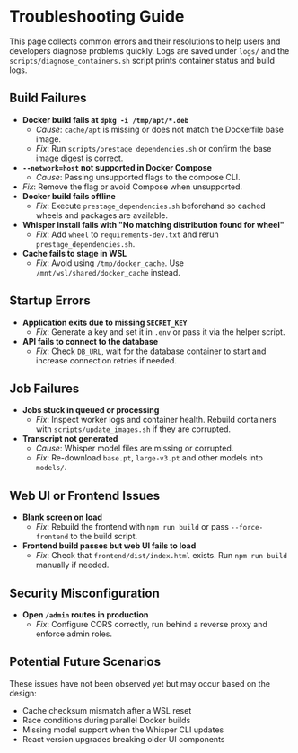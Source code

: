 # Troubleshooting Guide

This page collects common errors and their resolutions to help users and
developers diagnose problems quickly. Logs are saved under `logs/` and the
`scripts/diagnose_containers.sh` script prints container status and build logs.

## Build Failures

- **Docker build fails at `dpkg -i /tmp/apt/*.deb`**
  - *Cause*: `cache/apt` is missing or does not match the Dockerfile base image.
  - *Fix*: Run `scripts/prestage_dependencies.sh` or confirm the base image
    digest is correct.
- **`--network=host` not supported in Docker Compose**
  - *Cause*: Passing unsupported flags to the compose CLI.
- *Fix*: Remove the flag or avoid Compose when unsupported.
- **Docker build fails offline**
  - *Fix*: Execute `prestage_dependencies.sh` beforehand so cached wheels and
    packages are available.
- **Whisper install fails with "No matching distribution found for wheel"**
  - *Fix*: Add `wheel` to `requirements-dev.txt` and rerun `prestage_dependencies.sh`.
- **Cache fails to stage in WSL**
  - *Fix*: Avoid using `/tmp/docker_cache`. Use `/mnt/wsl/shared/docker_cache` instead.

## Startup Errors

- **Application exits due to missing `SECRET_KEY`**
  - *Fix*: Generate a key and set it in `.env` or pass it via the helper script.
- **API fails to connect to the database**
  - *Fix*: Check `DB_URL`, wait for the database container to start and
    increase connection retries if needed.

## Job Failures

- **Jobs stuck in queued or processing**
  - *Fix*: Inspect worker logs and container health. Rebuild containers with
    `scripts/update_images.sh` if they are corrupted.
- **Transcript not generated**
  - *Cause*: Whisper model files are missing or corrupted.
  - *Fix*: Re-download `base.pt`, `large-v3.pt` and other models into `models/`.

## Web UI or Frontend Issues

- **Blank screen on load**
  - *Fix*: Rebuild the frontend with `npm run build` or pass `--force-frontend`
    to the build script.
- **Frontend build passes but web UI fails to load**
  - *Fix*: Check that `frontend/dist/index.html` exists. Run `npm run build` manually if needed.

## Security Misconfiguration

- **Open `/admin` routes in production**
  - *Fix*: Configure CORS correctly, run behind a reverse proxy and enforce
    admin roles.

## Potential Future Scenarios

These issues have not been observed yet but may occur based on the design:

- Cache checksum mismatch after a WSL reset
- Race conditions during parallel Docker builds
- Missing model support when the Whisper CLI updates
- React version upgrades breaking older UI components
